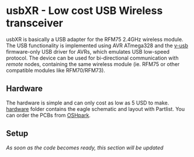 usbXR - Low cost USB Wireless transceiver
=========================================

usbXR is basically a USB adapter for the RFM75 2.4GHz wireless module. The USB functionality is implemented using AVR ATmega328 and the [v-usb](https://www.obdev.at/products/vusb/index.html) firmware-only USB driver for AVRs, which emulates USB low-speed protocol. The device can be used for bi-directional communication with *remote* nodes, containing the same wireless module (ie. RFM75 or other compatible modules like RFM70/RFM73).


Hardware
--------

The hardware is simple and can only cost as low as 5 USD to make. [hardware](https://github.com/visakhanc/usbXR/tree/master/hardware) folder contains the eagle schematic and layout with Partlist.
You can order the PCBs from [OSHpark](https://oshpark.com/shared_projects/WQv4vncu).


Setup
-----

*As soon as the code becomes ready, this section will be updated*

